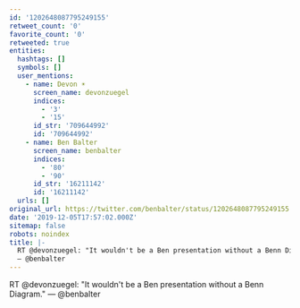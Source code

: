 ```yaml
---
id: '1202648087795249155'
retweet_count: '0'
favorite_count: '0'
retweeted: true
entities:
  hashtags: []
  symbols: []
  user_mentions:
    - name: Devon ☀️
      screen_name: devonzuegel
      indices:
        - '3'
        - '15'
      id_str: '709644992'
      id: '709644992'
    - name: Ben Balter
      screen_name: benbalter
      indices:
        - '80'
        - '90'
      id_str: '16211142'
      id: '16211142'
  urls: []
original_url: https://twitter.com/benbalter/status/1202648087795249155
date: '2019-12-05T17:57:02.000Z'
sitemap: false
robots: noindex
title: |-
  RT @devonzuegel: "It wouldn't be a Ben presentation without a Benn Diagram." 
  — @benbalter
---
```


RT @devonzuegel: "It wouldn't be a Ben presentation without a Benn Diagram." 
— @benbalter